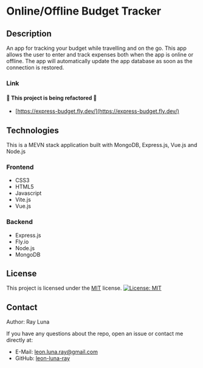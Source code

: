 
# Online/Offline Budget Tracker

  ## Description
  An app for tracking your budget while travelling and on the go. This app allows the user to enter and track expenses both when the app is online or offline. The app will automatically update the app database as soon as the connection is restored.

  ### Link
  #### 🚧 This project is being refactored 🚧
  - [https://express-budget.fly.dev/](https://express-budget.fly.dev/)

  ## Technologies
  This is a MEVN stack application built with MongoDB, Express.js, Vue.js and Node.js

  ### Frontend
  - CSS3
  - HTML5
  - Javascript
  - Vite.js
  - Vue.js

  ### Backend
  - Express.js
  - Fly.io
  - Node.js
  - MongoDB

  ## License

  This project is licensed under the [MIT](https://opensource.org/licenses/MIT) license.
  [![License: MIT](https://img.shields.io/badge/License-MIT-yellow.svg)](https://opensource.org/licenses/MIT)

  ## Contact

  Author: Ray Luna

  If you have any questions about the repo, open an issue or contact me directly at:
  - E-Mail: leon.luna.ray@gmail.com
  - GitHub: [leon-luna-ray](https://github.com/leon-luna-ray)



